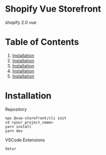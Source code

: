 # Shopify Vue Storefront

shopify 2.0 vue

# Table of Contents

1. [Installation](#installation)
1. [Installation](#installation)
1. [Installation](#installation)
1. [Installation](#installation)
1. [Installation](#installation)

# Installation

Repository

```
npx @vue-storefront/cli init
cd <your_project_name>
yarn install
yarn dev
```

VSCode Extensions

```
Vetur
```
